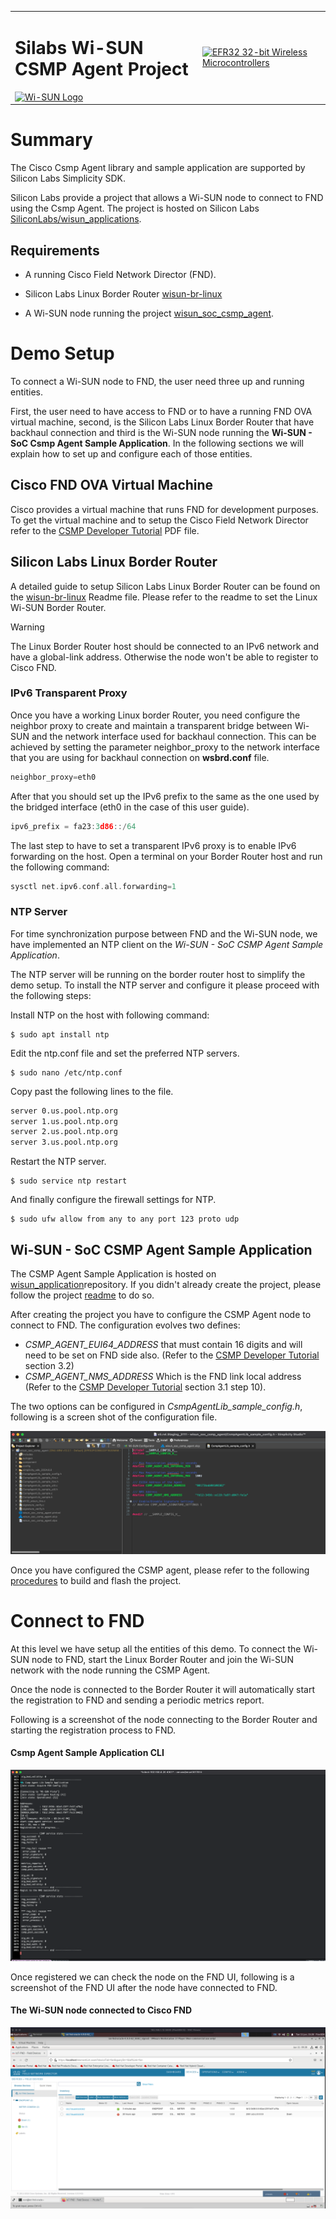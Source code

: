<table border="0">
  <tr>
    <td align="left" valign="middle">
      <h1>Silabs Wi-SUN CSMP Agent Project</h1>
      <a href="https://www.silabs.com/wireless/wi-sun">
        <img src="https://docs.silabs.com/dsc-assets/icons/docspace/icon-wisun-blue.svg"  title="Wi-SUN" alt="Wi-SUN Logo" width="100" />
      </a>
    </td>
    <td align="left" valign="middle">
      <a href="https://www.silabs.com/wireless/wi-sun">
        <img src="http://pages.silabs.com/rs/634-SLU-379/images/WGX-transparent.png"  title="Silicon Labs Gecko and Wireless Gecko MCUs" alt="EFR32 32-bit Wireless Microcontrollers" width="200"/>
      </a>
    </td>
  </tr>
</table>



# Summary

The Cisco Csmp Agent library and sample application are supported by Silicon Labs Simplicity SDK.

Silicon Labs provide a project that allows a Wi-SUN node to connect to FND using the Csmp Agent. The project is hosted on Silicon Labs [SiliconLabs/wisun_applications](https://github.com/SiliconLabs/wisun_applications).

## Requirements

- A running Cisco Field Network Director (FND).

- Silicon Labs Linux Border Router [wisun-br-linux](https://github.com/SiliconLabs/wisun-br-linux/tree/main)

- A Wi-SUN node running the project [wisun_soc_csmp_agent](https://github.com/SiliconLabs/wisun_applications/tree/main/wisun_soc_csmp_agent).

# Demo Setup

To connect a Wi-SUN node to FND, the user need three up and running entities. 

First, the user need to have access to FND or to have a running FND OVA virtual machine, second, is the Silicon Labs Linux Border Router that have backhaul connection and third is the Wi-SUN node running the **Wi-SUN - SoC Csmp Agent Sample Application**. In the following sections we will explain how to set up and configure each of those entities.

## Cisco FND OVA Virtual Machine

Cisco provides a virtual machine that runs FND for development purposes. To get the virtual machine and to setup the Cisco Field Network Director refer to the [CSMP Developer Tutorial](../../docs/CSMP%20Developer%20Tutorial%20-%200v11.pdf) PDF file.

## Silicon Labs Linux Border Router

A detailed guide to setup Silicon Labs Linux Border Router can be found on the [wisun-br-linux](https://github.com/SiliconLabs/wisun-br-linux/tree/main) Readme file. Please refer to the readme to set the Linux Wi-SUN Border Router.

> [!WARNING]  
> The Linux Border Router host should be connected to an IPv6 network and have a global-link address. Otherwise the node won't be able to register to Cisco FND.

### IPv6 Transparent Proxy

Once you have a working Linux border Router, you need configure the neighbor proxy to create and maintain a transparent bridge between Wi-SUN and the network interface used for backhaul connection. This can be achieved by setting the parameter neighbor_proxy to the network interface that you are using for backhaul connection on **wsbrd.conf** file.

``` C
neighbor_proxy=eth0
```
After that you should set up the IPv6 prefix to the same as the one used by the bridged interface (eth0 in the case of this user guide). 

``` C
ipv6_prefix = fa23:3d86::/64
```
The last step to have to set a transparent IPv6 proxy is to enable IPv6 forwarding on the host. Open a terminal on your Border Router host and run the following command:

``` C
sysctl net.ipv6.conf.all.forwarding=1
```
### NTP Server

For time synchronization purpose between FND and the Wi-SUN node, we have implemented an NTP client on the *Wi-SUN - SoC CSMP Agent Sample Application*.

The NTP server will be running on the border router host to simplify the demo setup. To install the NTP server and configure it please proceed with the following steps:

Install NTP on the host with following command: 
```
$ sudo apt install ntp
```

Edit the ntp.conf file and set the preferred NTP servers.

```
$ sudo nano /etc/ntp.conf
```

Copy past the following lines to the file.

``` bash
server 0.us.pool.ntp.org
server 1.us.pool.ntp.org
server 2.us.pool.ntp.org
server 3.us.pool.ntp.org
```

Restart the NTP server.

```
$ sudo service ntp restart
```

And finally configure the firewall settings for NTP.
```
$ sudo ufw allow from any to any port 123 proto udp
```

## Wi-SUN - SoC CSMP Agent Sample Application

The CSMP Agent Sample Application is hosted on [wisun_application](https://github.com/SiliconLabs/wisun_applications/tree/main/wisun_soc_csmp_agent)repository. If you didn't already create the project, please follow the project [readme](https://github.com/SiliconLabs/wisun_applications/blob/main/wisun_soc_csmp_agent/Readme.md) to do so. 

After creating the project you have to configure the CSMP Agent node to connect to FND.
The configuration evolves two defines:
* *CSMP_AGENT_EUI64_ADDRESS* that must contain 16 digits and will need to be set on FND side also. (Refer to the [CSMP Developer Tutorial](../../docs/CSMP%20Developer%20Tutorial%20-%200v11.pdf) section 3.2)
* *CSMP_AGENT_NMS_ADDRESS* Which is the FND link local address (Refer to the [CSMP Developer Tutorial](../../docs/CSMP%20Developer%20Tutorial%20-%200v11.pdf) section 3.1 step 10). 

The two options can be configured in *CsmpAgentLib_sample_config.h*, following is a screen shot of the configuration file.

![Cisco FND and CSMP agent configuration](resources/02_configure_cisco_fnd_and_agent.png)

Once you have configured the CSMP agent, please refer to the following [procedures](https://docs.silabs.com/simplicity-studio-5-users-guide/latest/ss-5-users-guide-building-and-flashing/) to build and flash the project.

# Connect to FND

At this level we have setup all the entities of this demo. To connect the Wi-SUN node to FND, start the Linux Border Router and join the Wi-SUN network with the node running the CSMP Agent.

Once the node is connected to the Border Router it will automatically start the registration to FND and sending a periodic metrics report.

Following is a screenshot of the node connecting to the Border Router and starting the registration process to FND.


#### Csmp Agent Sample Application CLI

![build-output](resources/04_cli_output_of_sample_app.png)

Once registered we can check the node on the FND UI, following is a screenshot of the FND UI after the node have connected to FND.

#### The Wi-SUN node connected to Cisco FND

![build-output](resources/05_FND_output.png)